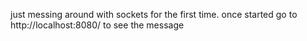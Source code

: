 just messing around with sockets for the first time. 
once started go to http://localhost:8080/ to see the message

